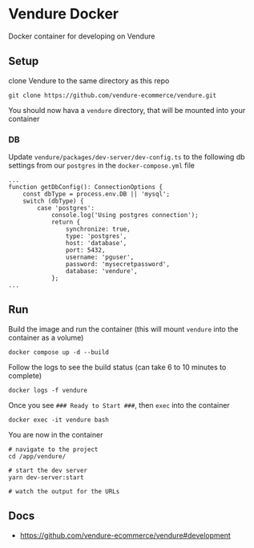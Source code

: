 # Vendure Docker

Docker container for developing on Vendure

## Setup

clone Vendure to the same directory as this repo

```
git clone https://github.com/vendure-ecommerce/vendure.git
```

You should now hava a `vendure` directory, that will be mounted into your container

### DB

Update `vendure/packages/dev-server/dev-config.ts` to the following db settings from our `postgres` in the `docker-compose.yml` file
```
...
function getDbConfig(): ConnectionOptions {
    const dbType = process.env.DB || 'mysql';
    switch (dbType) {
        case 'postgres':
            console.log('Using postgres connection');
            return {
                synchronize: true,
                type: 'postgres',
                host: 'database',
                port: 5432,
                username: 'pguser',
                password: 'mysecretpassword',
                database: 'vendure',
            };
...
```

## Run

Build the image and run the container (this will mount `vendure` into the container as a volume)
```
docker compose up -d --build
```

Follow the logs to see the build status (can take 6 to 10 minutes to complete)
```
docker logs -f vendure
```

Once you see `### Ready to Start ###`, then `exec` into the container
```
docker exec -it vendure bash
```

You are now in the container
```
# navigate to the project
cd /app/vendure/

# start the dev server
yarn dev-server:start

# watch the output for the URLs
```


## Docs

- https://github.com/vendure-ecommerce/vendure#development
